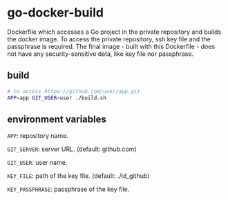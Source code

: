 # go-docker-build

Dockerfile which accesses a Go project in the private repository and builds the docker image.
To access the private repository, ssh key file and the passphrase is required.
The final image - built with this Dockerfile - does not have any security-sensitive data, like key file nor passphrase.

## build
```sh
# to access https://github.com/user/app.git
APP=app GIT_USER=user ./build.sh
```

## environment variables

`APP`: repository name.

`GIT_SERVER`: server URL. (default: github.com)

`GIT_USER`: user name.

`KEY_FILE`: path of the key file. (default: ./id_github)

`KEY_PASSPHRASE`: passphrase of the key file.
